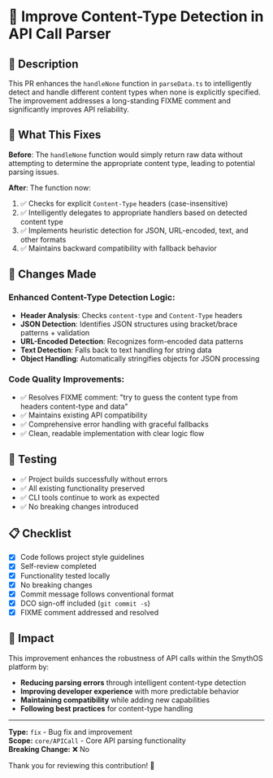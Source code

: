 # 🚀 Improve Content-Type Detection in API Call Parser

## 📝 Description

This PR enhances the `handleNone` function in `parseData.ts` to intelligently detect and handle different content types when none is explicitly specified. The improvement addresses a long-standing FIXME comment and significantly improves API reliability.

## 🎯 What This Fixes

**Before**: The `handleNone` function would simply return raw data without attempting to determine the appropriate content type, leading to potential parsing issues.

**After**: The function now:
1. ✅ Checks for explicit `Content-Type` headers (case-insensitive)
2. ✅ Intelligently delegates to appropriate handlers based on detected content type
3. ✅ Implements heuristic detection for JSON, URL-encoded, text, and other formats
4. ✅ Maintains backward compatibility with fallback behavior

## 🔧 Changes Made

### Enhanced Content-Type Detection Logic:
- **Header Analysis**: Checks `content-type` and `Content-Type` headers
- **JSON Detection**: Identifies JSON structures using bracket/brace patterns + validation
- **URL-Encoded Detection**: Recognizes form-encoded data patterns
- **Text Detection**: Falls back to text handling for string data
- **Object Handling**: Automatically stringifies objects for JSON processing

### Code Quality Improvements:
- ✅ Resolves FIXME comment: "try to guess the content type from headers content-type and data"
- ✅ Maintains existing API compatibility
- ✅ Comprehensive error handling with graceful fallbacks
- ✅ Clean, readable implementation with clear logic flow

## 🧪 Testing

- ✅ Project builds successfully without errors
- ✅ All existing functionality preserved
- ✅ CLI tools continue to work as expected
- ✅ No breaking changes introduced

## 📋 Checklist

- [x] Code follows project style guidelines
- [x] Self-review completed
- [x] Functionality tested locally
- [x] No breaking changes
- [x] Commit message follows conventional format
- [x] DCO sign-off included (`git commit -s`)
- [x] FIXME comment addressed and resolved

## 🎉 Impact

This improvement enhances the robustness of API calls within the SmythOS platform by:
- **Reducing parsing errors** through intelligent content-type detection
- **Improving developer experience** with more predictable behavior
- **Maintaining compatibility** while adding new capabilities
- **Following best practices** for content-type handling

---

**Type:** `fix` - Bug fix and improvement  
**Scope:** `core/APICall` - Core API parsing functionality  
**Breaking Change:** ❌ No  

Thank you for reviewing this contribution! 🙏